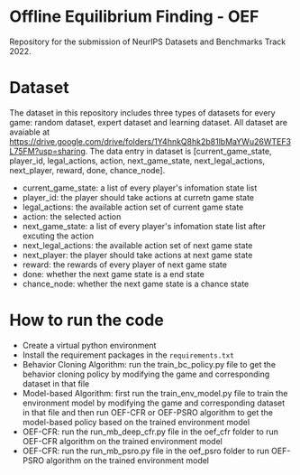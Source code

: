 # Offline Equilibrium Finding - OEF
Repository for the submission of NeurIPS Datasets and Benchmarks Track 2022.

# Dataset

The dataset in this repository includes three types of datasets for every game: random dataset, expert dataset and learning dataset. All dataset are avaiable at https://drive.google.com/drive/folders/1Y4hnkQ8hk2b81lbMaYWu26WTEF3L75FM?usp=sharing. The data entry in dataset is [current_game_state, player_id, legal_actions, action, next_game_state, next_legal_actions, next_player, reward, done, chance_node]. 

- current_game_state: a list of every player's infomation state list
- player_id: the player should take actions at curretn game state
- legal_actions: the available action set of current game state
- action: the selected action
- next_game_state: a list of every player's infomation state list after excuting the action
- next_legal_actions: the available action set of next game state
- next_player: the player should take actions at next game state
- reward: the rewards of every player of next game state
- done: whether the next game state is a end state
- chance_node: whether the next game state is a chance state

# How to run the code
- Create a virtual python environment
- Install the requirement packages in the `requirements.txt`
- Behavior Cloning Algorithm: run the train_bc_policy.py file to get the behavior cloning policy by modifying the game and corresponding dataset in that file
- Model-based Algorithm: first run the train_env_model.py file to train the environment model by modifying the game and corresponding dataset in that file and then run OEF-CFR or OEF-PSRO algorithm to get the model-based policy based on the trained environment model
- OEF-CFR: run the run_mb_deep_cfr.py file in the oef_cfr folder to run OEF-CFR algorithm on the trained environment model
- OEF-CFR: run the run_mb_psro.py file in the oef_psro folder to run OEF-PSRO algorithm on the trained environment model

